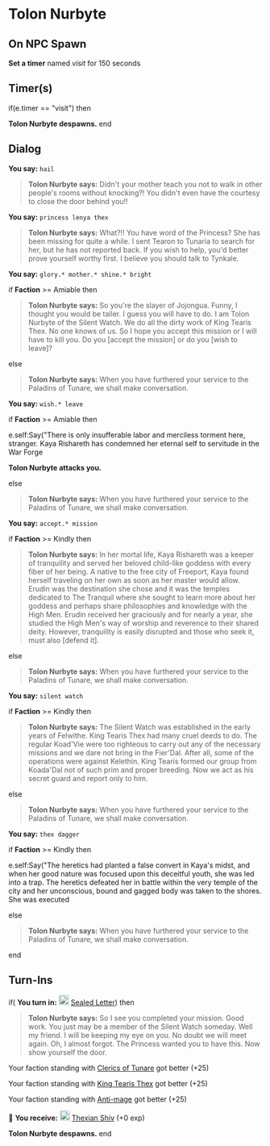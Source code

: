# Tolon Nurbyte
## On NPC Spawn

**Set a timer** named *visit* for 150 seconds
## Timer(s)

if(e.timer == "visit") then


**Tolon Nurbyte despawns.**
end

## Dialog

**You say:** `hail`



>**Tolon Nurbyte says:** Didn't your mother teach you not to walk in other people's rooms without knocking?! You didn't even have the courtesy to close the door behind you!!

**You say:** `princess lenya thex`



>**Tolon Nurbyte says:** What?!!  You have word of the Princess?  She has been missing for quite a while.  I sent Tearon to Tunaria to search for her, but he has not reported back.  If you wish to help, you'd better prove yourself worthy first. I believe you should talk to Tynkale.

**You say:** `glory.* mother.* shine.* bright`



if **Faction** >= Amiable then 



>**Tolon Nurbyte says:** So you're the slayer of Jojongua. Funny, I thought you would be taller. I guess you will have to do. I am Tolon Nurbyte of the Silent Watch. We do all the dirty work of King Tearis Thex. No one knows of us. So I hope you accept this mission or I will have to kill you. Do you [accept the mission] or do you [wish to leave]?


else



>**Tolon Nurbyte says:** When you have furthered your service to the Paladins of Tunare, we shall make conversation.


**You say:** `wish.* leave`



if **Faction** >= Amiable then 



e.self:Say("There is only insufferable labor and merciless torment here, stranger. Kaya Rishareth has condemned her eternal self to servitude in the War Forge 



**Tolon Nurbyte attacks you.**


else



>**Tolon Nurbyte says:** When you have furthered your service to the Paladins of Tunare, we shall make conversation.


**You say:** `accept.* mission`



if **Faction** >= Kindly then 



>**Tolon Nurbyte says:** In her mortal life, Kaya Rishareth was a keeper of tranquility and served her beloved child-like goddess with every fiber of her being. A native to the free city of Freeport, Kaya found herself traveling on her own as soon as her master would allow. Erudin was the destination she chose and it was the temples dedicated to The Tranquil where she sought to learn more about her goddess and perhaps share philosophies and knowledge with the High Men. Erudin received her graciously and for nearly a year, she studied the High Men's way of worship and reverence to their shared deity. However, tranquility is easily disrupted and those who seek it, must also [defend it].


else



>**Tolon Nurbyte says:** When you have furthered your service to the Paladins of Tunare, we shall make conversation.


**You say:** `silent watch`



if **Faction** >= Kindly then



>**Tolon Nurbyte says:** The Silent Watch was established in the early years of Felwithe. King Tearis Thex had many cruel deeds to do. The regular Koad'Vie were too righteous to carry out any of the necessary missions and we dare not bring in the Fier'Dal. After all, some of the operations were against Kelethin.  King Tearis formed our group from Koada'Dal not of such prim and proper breeding. Now we act as his secret guard and report only to him.


else



>**Tolon Nurbyte says:** When you have furthered your service to the Paladins of Tunare, we shall make conversation.


**You say:** `thex dagger`



if **Faction** >= Kindly then



e.self:Say("The heretics had planted a false convert in Kaya's midst, and when her good nature was focused upon this deceitful youth, she was led into a trap. The heretics defeated her in battle within the very temple of the city and her unconscious, bound and gagged body was taken to the shores. She was executed 


else



>**Tolon Nurbyte says:** When you have furthered your service to the Paladins of Tunare, we shall make conversation.

end

## Turn-Ins




if( **You turn in:** <img style="background:url(/static/icons/blank_slot.gif);width:20px;height:20px;" src="/static/icons/item_866.png" alt="" /> <a
                                href="/item/18841" data-url="18841" class="tooltip-link link">Sealed Letter</a>) then


>**Tolon Nurbyte says:** So I see you completed your mission. Good work. You just may be a member of the Silent Watch someday. Well my friend. I will be keeping my eye on you. No doubt we will meet again. Oh, I almost forgot. The Princess wanted you to have this. Now show yourself the door.


Your faction standing with [Clerics of Tunare](/faction/226) got better (<span class='text-success'>+25</span>)


Your faction standing with [King Tearis Thex](/faction/279) got better (<span class='text-success'>+25</span>)


Your faction standing with [Anti-mage](/faction/5002) got better (<span class='text-success'>+25</span>)


 &#127873; **You receive:**  <img style="background:url(/static/icons/blank_slot.gif);width:20px;height:20px;" src="/static/icons/item_592.png" alt="" /> <a
                                href="/item/13362" data-url="13362" class="tooltip-link link">Thexian Shiv</a> (+0 exp)

 


**Tolon Nurbyte despawns.**
end